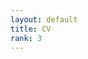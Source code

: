 ```yaml
---
layout: default
title: CV
rank: 3
---
```

<object data="../assets/cv/Min-Hsueh_Chiu_cv.pdf" width="800" height="800" type='application/pdf'></object>